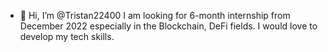 - 👋 Hi, I’m @Tristan22400
I am looking for 6-month internship from December 2022 especially in the Blockchain, DeFi fields. 
I would love to develop my tech skills. 
